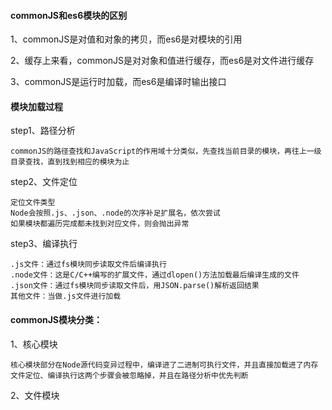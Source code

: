 #### commonJS和es6模块的区别

1、commonJS是对值和对象的拷贝，而es6是对模块的引用

2、缓存上来看，commonJS是对对象和值进行缓存，而es6是对文件进行缓存

3、commonJS是运行时加载，而es6是编译时输出接口

#### 模块加载过程

step1、路径分析

    commonJS的路径查找和JavaScript的作用域十分类似，先查找当前目录的模块，再往上一级目录查找，直到找到相应的模块为止

step2、文件定位

    定位文件类型
    Node会按照.js、.json、.node的次序补足扩展名，依次尝试
    如果模块都遍历完成都未找到对应文件，则会抛出异常

step3、编译执行

    .js文件：通过fs模块同步读取文件后编译执行
    .node文件：这是C/C++编写的扩展文件，通过dlopen()方法加载最后编译生成的文件
    .json文件：通过fs模块同步读取文件后，用JSON.parse()解析返回结果
    其他文件：当做.js文件进行加载

#### commonJS模块分类：

1、核心模块

    核心模块部分在Node源代码变异过程中，编译进了二进制可执行文件，并且直接加载进了内存
    文件定位、编译执行这两个步骤会被忽略掉，并且在路径分析中优先判断
    
2、文件模块

    